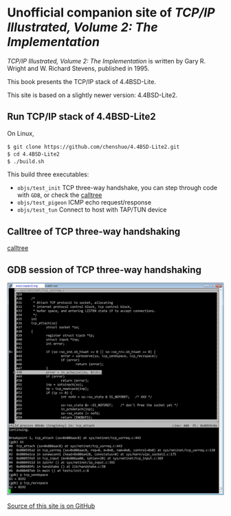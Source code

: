 <h1>Unofficial companion site of <i>TCP/IP Illustrated, Volume 2: The Implementation</i></h1>

_TCP/IP Illustrated, Volume 2: The Implementation_ is written by Gary R. Wright and W. Richard Stevens, published in 1995.

This book presents the TCP/IP stack of 4.4BSD-Lite.

This site is based on a slightly newer version: 4.4BSD-Lite2.

## Run TCP/IP stack of 4.4BSD-Lite2

On Linux,
```bash
$ git clone https://github.com/chenshuo/4.4BSD-Lite2.git
$ cd 4.4BSD-Lite2
$ ./build.sh
```

This build three executables:

- `objs/test_init`  TCP three-way handshake, you can step through code with `GDB`, or check the [calltree](calltree/init.html)
- `objs/test_pigeon`  ICMP echo request/response
- `objs/test_tun`  Connect to host with TAP/TUN device

## Calltree of TCP three-way handshaking
[calltree](calltree/init.html)

## GDB session of TCP three-way handshaking
![GDB](gdb.png)

[Source of this site is on GitHub](http://github.com/chenshuo/tcpipv2)
